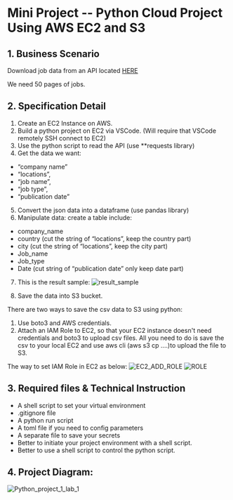 # Mini Project -- Python Cloud Project Using AWS EC2 and S3

## 1. Business Scenario
Download job data from an API located [HERE](https://www.themuse.com/developers/api/v2)

We need 50 pages of jobs. 

## 2. Specification Detail
1. Create an EC2 Instance on AWS.
2. Build a python project on EC2 via VSCode. (Will require that VSCode remotely SSH connect to EC2)
3. Use the python script to read the API (use **requests library)
4. Get the data we want:
- “company name”
- “locations”,
- “job name”,
- “job type”,
- “publication date”
5. Convert the json data into a dataframe (use pandas library)
6. Manipulate data: create a table include:
- company_name
- country (cut the string of “locations”, keep the country part)
- city (cut the string of “locations”, keep the city part)
- Job_name
- Job_type
- Date (cut string of “publication date” only keep date part)
7. This is the result sample:
![result_sample](https://user-images.githubusercontent.com/74939090/197381891-253223db-513b-48de-8f82-80a098660eff.jpg)

8. Save the data into S3 bucket.

There are two ways to save the csv data to S3 using python:
1. Use boto3 and AWS credentials.
2. Attach an IAM Role to EC2, so that your EC2 instance doesn't need credentials and boto3 to upload csv files. All you need to do is save the csv to your local EC2 and use aws cli (aws s3 cp ….)to upload the file to S3. 

The way to set IAM Role in EC2 as below:
![EC2_ADD_ROLE](https://user-images.githubusercontent.com/74939090/197381977-fdab42b8-aa10-49af-ada9-dda90e333460.jpg)
![ROLE](https://user-images.githubusercontent.com/74939090/197381979-b5404080-915e-4dcf-bb67-d51b1090ea2b.jpg)

## 3. Required files & Technical Instruction
- A shell script to set your virtual environment
- .gitignore file
- A python run script
- A toml file if you need to config parameters
- A separate file to save your secrets
- Better to initiate your project environment with a shell script.
- Better to use a shell script to control the python script.

## 4. Project Diagram:
![Python_project_1_lab_1](https://user-images.githubusercontent.com/74939090/197382124-8ffb0023-5df7-465e-a53a-21532245c133.png)
